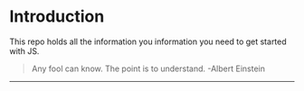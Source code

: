 # Introduction

This repo holds all the information you information you need to get started with JS.

> Any fool can know. The point is to understand.
> -Albert Einstein

----------------------------------